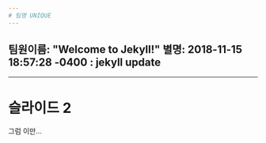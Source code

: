 ```yaml
---
# 팀명 UNIQUE
---
```

팀원이름: "Welcome to Jekyll!"
별명: 2018-11-15 18:57:28 -0400
: jekyll update
---

---
# 슬라이드 2
그럼 이만...
